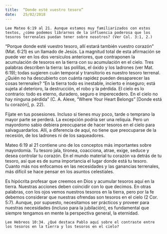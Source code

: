 ```yaml
---
title:  “Donde esté vuestro tesoro”
date:   25/02/2018
---
```


`Lee Mateo 6:19 al 21. Aunque estamos muy familiarizados con estos textos, ¿cómo podemos librarnos de la influencia poderosa que los tesoros terrenales puedan tener sobre nosotros? (Ver Col. 3:1, 2.)`

“Porque donde esté vuestro tesoro, allí estará también vuestro corazón” (Mat. 6:21) es un llamado de Jesús. La magnitud total de esta afirmación se puede ver en los dos versículos anteriores, que contraponen la acumulación de tesoros en la tierra con su acumulación en el cielo. Tres palabras describen la tierra: las polillas, el óxido y los ladrones (ver Mat. 6:19); todas sugieren cuán temporal y transitorio es nuestro tesoro terrenal. ¿Quién no ha descubierto con cuánta rapidez pueden desaparecer las cosas terrenales? “En la tierra todo es inestable, incierto e inseguro; está sujeta al deterioro, la destrucción, el robo y la pérdida. El cielo es lo contrario: todo es eterno, duradero, seguro e imperecedero. En el cielo no hay ninguna pérdida” (C. A. Alexe, “Where Your Heart Belongs” [Donde está tu corazón], p. 22). 

Fíjate en tus posesiones. Incluso si tienes muy poco, tarde o temprano la mayor parte se perderá. La excepción podría ser una reliquia. Pero un mayordomo sabio debiera preocuparse de hacer tesoros en el cielo para salvaguardarlos. Allí, a diferencia de aquí, no tiene que preocuparse de la recesión, de los ladrones ni de los saqueadores. 

Mateo 6:19 al 21 contiene uno de los conceptos más importantes sobre mayordomía. Tu tesoro jala, tironea, coacciona, atrae, exige, seduce y desea controlar tu corazón. En el mundo material tu corazón va detrás de tu tesoro, así que es de suma importancia el lugar donde está tu tesoro. Cuanto más nos enfocamos en las necesidades y las ganancias terrenales, más difícil se hace pensar en los asuntos celestiales. 

Es hipócrita profesar que creemos en Dios y acumular tesoros aquí en la tierra. Nuestras acciones deben coincidir con lo que decimos. En otras palabras, con los ojos vemos nuestros tesoros en la tierra, pero por la fe debemos considerar que nuestras ofrendas son tesoros en el cielo (2 Cor. 5:7). Aunque, por supuesto, necesitamos ser prácticos y proveer para nuestras necesidades (incluso para la jubilación), es fundamental que siempre tengamos en mente la perspectiva general, la eternidad.

`Lee Hebreos 10:34. ¿Qué destaca Pablo aquí sobre el contraste entre los tesoros en la tierra y los tesoros en el cielo?`